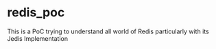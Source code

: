 # redis_poc

This is a PoC trying to understand all world of Redis particularly with its Jedis Implementation
